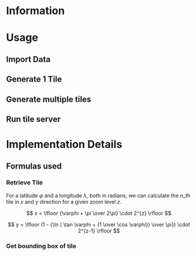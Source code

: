 # Information

# Usage

## Import Data

## Generate 1 Tile

## Generate multiple tiles

## Run tile server

# Implementation Details

## Formulas used

### Retrieve Tile

For a latitude $\varphi$ and a longitude $\lambda$, both in radians, we can calculate the n_th tile in $x$ and $y$ direction for a given zoom level $z$.

$$
x = \lfloor {\varphi + \pi \over 2\pi} \cdot 2^{z} \rfloor
$$

$$
y = \lfloor (1 - {\ln ( \tan \varphi + {1 \over \cos \varphi}) \over \pi}) \cdot 2^{z-1} \rfloor
$$

### Get bounding box of tile
